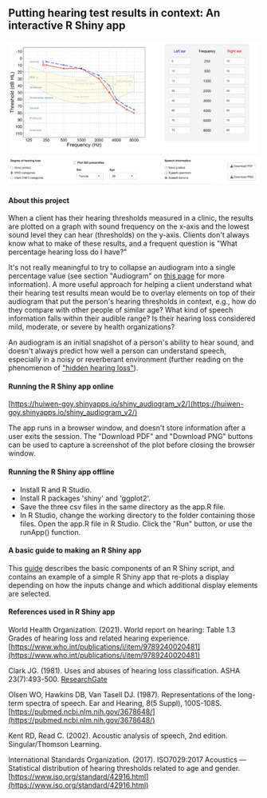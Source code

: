 
## Putting hearing test results in context: An interactive R Shiny app ##

![](UI.jpg)

#### About this project ####
 
When a client has their hearing thresholds measured in a clinic, the results are plotted on a graph with sound frequency on the x-axis and the lowest sound level they can hear (thresholds) on the y-axis. Clients don't always know what to make of these results, and a frequent question is "What percentage hearing loss do I have?"  
 
It's not really meaningful to try to collapse an audiogram into a single percentage value (see section "Audiogram" on [this page](https://medicine.uiowa.edu/iowaprotocols/how-read-audiogram) for more information). A more useful approach for helping a client understand what their hearing test results mean would be to overlay elements on top of their audiogram that put the person's hearing thresholds in context, e.g., how do they compare with other people of similar age? What kind of speech information falls within their audible range? Is their hearing loss considered mild, moderate, or severe by health organizations?  

An audiogram is an initial snapshot of a person's ability to hear sound, and doesn't always predict how well a person can understand speech, especially in a noisy or reverberant environment (further reading on the phenomenon of ["hidden hearing loss"](https://www.nih.gov/news-events/nih-research-matters/diagnosing-hidden-hearing-loss)).  
 
#### Running the R Shiny app online ####
 
[https://huiwen-goy.shinyapps.io/shiny_audiogram_v2/](https://huiwen-goy.shinyapps.io/shiny_audiogram_v2/)  

The app runs in a browser window, and doesn't store information after a user exits the session. The "Download PDF" and "Download PNG" buttons can be used to capture a screenshot of the plot before closing the browser window.  
 
#### Running the R Shiny app offline ####
 
* Install R and R Studio. 
* Install R packages 'shiny' and 'ggplot2'.
* Save the three csv files in the same directory as the app.R file.
* In R Studio, change the working directory to the folder containing those files. Open the app.R file in R Studio. Click the "Run" button, or use the runApp() function.  

#### A basic guide to making an R Shiny app ####

This [guide](https://huiwen-goy.github.io/Shiny-audiogram/basic_guide_to_R_Shiny.pdf) describes the basic components of an R Shiny script, and contains an example of a simple R Shiny app that re-plots a display depending on how the inputs change and which additional display elements are selected.  

#### References used in R Shiny app ####

World Health Organization. (2021). World report on hearing: Table 1.3 Grades of hearing loss and related hearing experience. [https://www.who.int/publications/i/item/9789240020481](https://www.who.int/publications/i/item/9789240020481)  
  
Clark JG. (1981). Uses and abuses of hearing loss classification. ASHA 23(7):493-500. [ResearchGate](https://www.researchgate.net/publication/16145943_Uses_and_abuses_of_hearing_loss_classification)  
  
Olsen WO, Hawkins DB, Van Tasell DJ. (1987). Representations of the long-term spectra of speech. Ear and Hearing, 8(5 Suppl), 100S-108S. [https://pubmed.ncbi.nlm.nih.gov/3678648/](https://pubmed.ncbi.nlm.nih.gov/3678648/)  
  
Kent RD, Read C. (2002). Acoustic analysis of speech, 2nd edition. Singular/Thomson Learning.  
  
International Standards Organization. (2017). ISO7029:2017 Acoustics — Statistical distribution of hearing thresholds related to age and gender. [https://www.iso.org/standard/42916.html](https://www.iso.org/standard/42916.html)  


